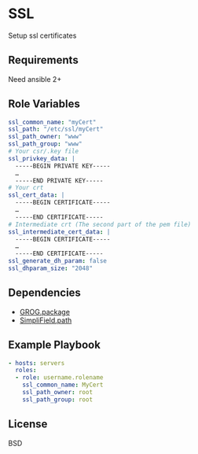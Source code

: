SSL
=========

Setup ssl certificates

Requirements
------------

Need ansible 2+

Role Variables
--------------

```yaml
ssl_common_name: "myCert"
ssl_path: "/etc/ssl/myCert"
ssl_path_owner: "www"
ssl_path_group: "www"
# Your csr/.key file
ssl_privkey_data: |
  -----BEGIN PRIVATE KEY-----
  …
  -----END PRIVATE KEY-----
# Your crt
ssl_cert_data: |
  -----BEGIN CERTIFICATE-----
  …
  -----END CERTIFICATE-----
# Intermediate crt (The second part of the pem file)
ssl_intermediate_cert_data: |
  -----BEGIN CERTIFICATE-----
  …
  -----END CERTIFICATE-----
ssl_generate_dh_param: false
ssl_dhparam_size: "2048"
```

Dependencies
------------

- [GROG.package](https://galaxy.ansible.com/GROG/package/)
- [SimpliField.path](https://galaxy.ansible.com/SimpliField/path/)

Example Playbook
----------------

```yaml
- hosts: servers
  roles:
  - role: username.rolename
    ssl_common_name: MyCert
    ssl_path_owner: root
    ssl_path_group: root
```

License
-------

BSD

